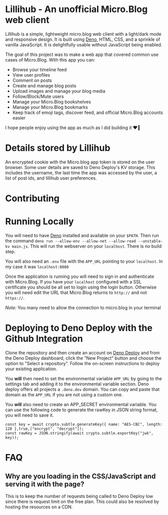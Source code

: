 # Lillihub - An unofficial Micro.Blog web client
Lillihub is a simple, lightweight micro.blog web client with a light/dark mode and responsive design. It is built using [Deno](https://deno.com/), HTML, CSS, and a sprinkle of vanilla JavaScript. It is delightfully usable without JavaScript being enabled.

The goal of this project was to make a web app that covered common use cases of Micro.Blog. With this app you can:
    
- Browse your timeline feed
- View user profiles
- Comment on posts
- Create and manage blog posts
- Upload images and manage your blog media
- Follow/Block/Mute users
- Manage your Micro.Blog bookshelves
- Manage your Micro.Blog bookmarks
- Keep track of emoji tags, discover feed, and official Micro.Blog accounts easier

I hope people enjoy using the app as much as I did building it ❤️🐸

# Details stored by Lillihub

An encrypted cookie with the Micro.blog app token is stored on the user browser. 
Some user details are saved to Deno Deploy's KV storage. This includes the username, the last time the app was accessed by the user, a list of post ids, and lillihub user preferences.

# Contributing


# Running Locally
You will need to have [Deno](https://deno.com/) installed and available on your `$PATH`. Then run the command `deno run --allow-env --allow-net --allow-read --unstable-kv main.js`. This will run the webserver on your `localhost`. There is no build step.

You will also need an `.env` file with the `APP_URL` pointing to your `localhost`. In my case it was
`localhost:8080`

Once the application is running you will need to sign in and authenticate with Micro.Blog. If you have your `localhost` configured with a SSL certificate you should be all set to login using the login button.
Otherwise you will need edit the URL that Micro.Blog returns to `http://` and not `https://`.

*Note:* You many need to allow the connection to micro.blog in your terminal

# Deploying to Deno Deploy with the Github Integration
Clone the repository and then create an account on [Deno Deploy](https://deno.com/deploy) and from the Deno Deploy dashboard, 
click the "New Project" button and choose the option to "Select a repository". Follow the on-screen instructions to deploy your existing application.

You **will** then need to set the environmental variable `APP_URL` by going to the settings tab and adding it to the environmental variable section.
Deno deploy offers all projects a `.deno.dev` domain. You can copy and paste that domain as the `APP_URL` if you are not
using a custom one.

You **will** also need to create an APP_SECRET environmental variable. You can use the following code to generate the rawKey in JSON string format, you will need to save it.

```
const key = await crypto.subtle.generateKey({ name: "AES-CBC", length: 128 },true,["encrypt", "decrypt"]);
const rawKey = JSON.stringify(await crypto.subtle.exportKey("jwk", key));
```

# FAQ

## Why are you loading in the CSS/JavaScript and serving it with the page?
This is to keep the number of requests being called to Deno Deploy low since there is request limit on the free plan. This could also be resolved by hosting the resources on a CDN. 